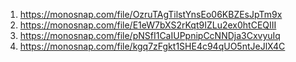1. https://monosnap.com/file/OzruTAgTilstYnsEo06KBZEsJpTm9x
2. https://monosnap.com/file/E1eW7bXS2rKqt9IZLu2ex0htCEQIII
3. https://monosnap.com/file/pNSfI1CaIUPpnipCcNNDja3CxvyuIq
4. https://monosnap.com/file/kgq7zFgkt1SHE4c94qUO5ntJeJlX4C
